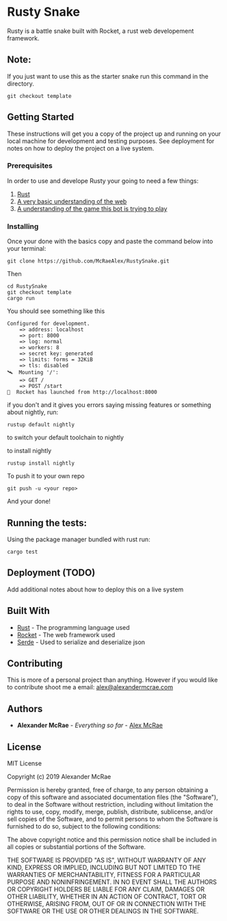# Rusty Snake

Rusty is a battle snake built with Rocket, a rust web developement framework.

## Note:

If you just want to use this as the starter snake run this command in the directory.

```
git checkout template
```

## Getting Started

These instructions will get you a copy of the project up and running on your local machine for development and testing purposes. See deployment for notes on how to deploy the project on a live system.

### Prerequisites

In order to use and develope Rusty your going to need a few things:

1. [Rust](https://www.rust-lang.org/en-US/install.html)
2. [A very basic understanding of the web](https://code.tutsplus.com/tutorials/http-the-protocol-every-web-developer-must-know-part-1--net-31177)
3. [A understanding of the game this bot is trying to play](https://github.com/sendwithus/battlesnake-server/#readme)

### Installing

Once your done with the basics copy and paste the command below into your terminal:

```
git clone https://github.com/McRaeAlex/RustySnake.git
```

Then

```
cd RustySnake
git checkout template
cargo run
```
You should see something like this
```
Configured for development.
    => address: localhost
    => port: 8000
    => log: normal
    => workers: 8
    => secret key: generated
    => limits: forms = 32KiB
    => tls: disabled
🛰  Mounting '/':
    => GET /
    => POST /start
🚀  Rocket has launched from http://localhost:8000
```
if you don't and it gives you errors saying missing features or something about nightly, run:
```
rustup default nightly
```
to switch your default toolchain to nightly

to install nightly

```
rustup install nightly
```

To push it to your own repo

```
git push -u <your repo>
```

And your done!

## Running the tests:

Using the package manager bundled with rust run:

```
cargo test
```

## Deployment (TODO)

Add additional notes about how to deploy this on a live system

## Built With

* [Rust](https://www.rust-lang.org/en-US/install.html) - The programming language used
* [Rocket](https://rocket.rs/) - The web framework used
* [Serde](https://serde.rs) - Used to serialize and deserialize json


## Contributing

This is more of a personal project than anything. However if you would like to contribute shoot me a email: alex@alexandermcrae.com 

## Authors

* **Alexander McRae** - *Everything so far* - [Alex McRae](http://www.alexandermcrae.com)

## License

MIT License

Copyright (c) 2019 Alexander McRae

Permission is hereby granted, free of charge, to any person obtaining a copy
of this software and associated documentation files (the "Software"), to deal
in the Software without restriction, including without limitation the rights
to use, copy, modify, merge, publish, distribute, sublicense, and/or sell
copies of the Software, and to permit persons to whom the Software is
furnished to do so, subject to the following conditions:

The above copyright notice and this permission notice shall be included in all
copies or substantial portions of the Software.

THE SOFTWARE IS PROVIDED "AS IS", WITHOUT WARRANTY OF ANY KIND, EXPRESS OR
IMPLIED, INCLUDING BUT NOT LIMITED TO THE WARRANTIES OF MERCHANTABILITY,
FITNESS FOR A PARTICULAR PURPOSE AND NONINFRINGEMENT. IN NO EVENT SHALL THE
AUTHORS OR COPYRIGHT HOLDERS BE LIABLE FOR ANY CLAIM, DAMAGES OR OTHER
LIABILITY, WHETHER IN AN ACTION OF CONTRACT, TORT OR OTHERWISE, ARISING FROM,
OUT OF OR IN CONNECTION WITH THE SOFTWARE OR THE USE OR OTHER DEALINGS IN THE
SOFTWARE.
